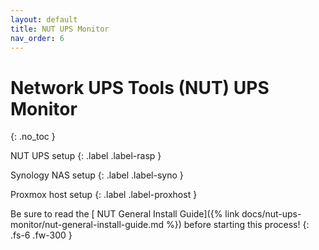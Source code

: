```yaml
---
layout: default
title: NUT UPS Monitor
nav_order: 6
---
```


# <i class="fas fa-battery-three-quarters" style="color: gray"></i> Network UPS Tools (NUT) UPS Monitor
{: .no_toc }

<i class="fas fa-power-off"></i> NUT UPS setup
{: .label .label-rasp }

<i class="fas fa-server fa-rotate-90" style="color: black"></i> Synology NAS setup
{: .label .label-syno }

<i class="fab fa-mixer" style="color: black"></i> Proxmox host setup
{: .label .label-proxhost }

Be sure to read the [<i class="fas fa-battery-three-quarters"></i> NUT General Install Guide]({% link docs/nut-ups-monitor/nut-general-install-guide.md %}) before starting this process!
{: .fs-6 .fw-300 }
